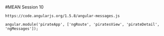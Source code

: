 #MEAN Session 10

`https://code.angularjs.org/1.5.8/angular-messages.js`

`angular.module('pirateApp', ['ngRoute', 'piratesView', 'pirateDetail', 'ngMessages']);`

